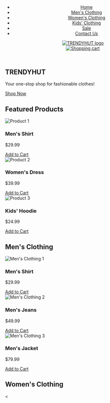 <!DOCTYPE html>
<html lang="en">
<head>
  <meta charset="UTF-8">
  <meta name="viewport" content="width=device-width, initial-scale=1.0">
  <meta http-equiv="X-UA-Compatible" content="ie=edge">
  <title>TRENDYHUT - Clothes Store</title>
  <link rel="stylesheet" href="style.css">
</head>
<body>
  <header>
    <nav>
      <ul>
        <li><a href="#">Home</a></li>
        <li><a href="#">Men's Clothing</a></li>
        <li><a href="#">Women's Clothing</a></li>
        <li><a href="#">Kids' Clothing</a></li>
        <li><a href="#">Sale</a></li>
        <li><a href="#">Contact Us</a></li>
      </ul>
    </nav>
    <div class="logo">
      <a href="#"><img src="logo.png" alt="TRENDYHUT logo"></a>
    </div>
    <div class="cart">
      <a href="#"><img src="cart.png" alt="Shopping cart"></a>
    </div>
  </header>
  <main>
    <section class="hero">
      <h1>TRENDYHUT</h1>
      <p>Your one-stop shop for fashionable clothes!</p>
      <a href="#">Shop Now</a>
    </section>
    <section class="featured">
      <h2>Featured Products</h2>
      <div class="product">
        <img src="product1.jpg" alt="Product 1">
        <h3>Men's Shirt</h3>
        <p>$29.99</p>
        <a href="#">Add to Cart</a>
      </div>
      <div class="product">
        <img src="product2.jpg" alt="Product 2">
        <h3>Women's Dress</h3>
        <p>$39.99</p>
        <a href="#">Add to Cart</a>
      </div>
      <div class="product">
        <img src="product3.jpg" alt="Product 3">
        <h3>Kids' Hoodie</h3>
        <p>$24.99</p>
        <a href="#">Add to Cart</a>
      </div>
    </section>
    <section class="products">
      <h2>Men's Clothing</h2>
      <div class="product">
        <img src="men1.jpg" alt="Men's Clothing 1">
        <h3>Men's Shirt</h3>
        <p>$29.99</p>
        <a href="#">Add to Cart</a>
      </div>
      <div class="product">
        <img src="men2.jpg" alt="Men's Clothing 2">
        <h3>Men's Jeans</h3>
        <p>$49.99</p>
        <a href="#">Add to Cart</a>
      </div>
      <div class="product">
        <img src="men3.jpg" alt="Men's Clothing 3">
        <h3>Men's Jacket</h3>
        <p>$79.99</p>
        <a href="#">Add to Cart</a>
      </div>
    </section>
    <section class="products">
      <h2>Women's Clothing</h2>
      <

